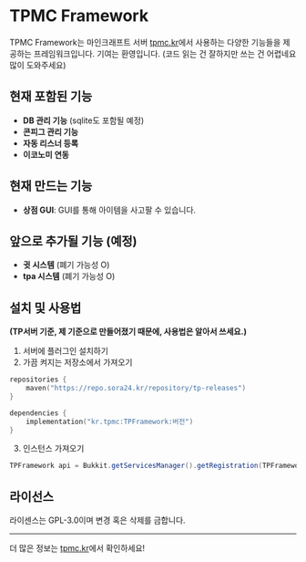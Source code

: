 # TPMC Framework

TPMC Framework는 마인크래프트 서버 [tpmc.kr](https://discord.gg/tpmckr)에서 사용하는 다양한 기능들을 제공하는 프레임워크입니다. 기여는 환영입니다.
(코드 읽는 건 잘하지만 쓰는 건 어렵네요 많이 도와주세요)

## 현재 포함된 기능
- **DB 관리 기능** (sqlite도 포함될 예정)
- **콘피그 관리 기능**
- **자동 리스너 등록**
- **이코노미 연동**

## 현재 만드는 기능
- **상점 GUI**: GUI를 통해 아이템을 사고팔 수 있습니다.

## 앞으로 추가될 기능 (예정)
- **귓 시스템** (폐기 가능성 O)
- **tpa 시스템** (폐기 가능성 O)

## 설치 및 사용법
**(TP서버 기준, 제 기준으로 만들어졌기 때문에, 사용법은 알아서 쓰세요.)**
1. 서버에 플러그인 설치하기
2. 가끔 켜지는 저장소에서 가져오기
```kotlin
repositories {
    maven("https://repo.sora24.kr/repository/tp-releases")
}
```

```kotlin
dependencies {
    implementation("kr.tpmc:TPFramework:버전")
}
```
3. 인스턴스 가져오기
```java
TPFramework api = Bukkit.getServicesManager().getRegistration(TPFramework.class).getProvider();
```

## 라이선스
라이센스는 GPL-3.0이며 변경 혹은 삭제를 금합니다.

---

더 많은 정보는 [tpmc.kr](https://discord.gg/tpmckr)에서 확인하세요!
